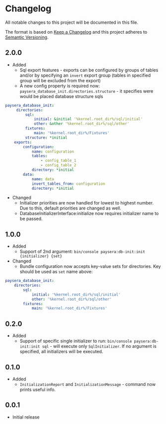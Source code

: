 # Changelog
All notable changes to this project will be documented in this file.

The format is based on [Keep a Changelog](http://keepachangelog.com/en/1.0.0/)
and this project adheres to [Semantic Versioning](http://semver.org/spec/v2.0.0.html).

## 2.0.0
 - Added
    - Sql export features - exports can be configured by groups of tables and/or by specifying an `invert` export group 
    (tables in specified group will be excluded from the export)
    - A new config property is required now: `paysera_database_init.directories.structure` - 
    it specifies were would be placed database structure sqls
```yaml
paysera_database_init:
     directories:
         sql:
             initial: &initial '%kernel.root_dir%/sql/initial'
             other: &other '%kernel.root_dir%/sql/other'
         fixtures:
             main: '%kernel.root_dir%/Fixtures'
         structure: *initial
    exports:
        configuration:
            name: configuration
            tables:
                - config_table_1
                - config_table_2
            directory: *initial
        data:
            name: data
            invert_tables_from: configuration
            directory: *initial
```
 - Changed
    - Initializer priorities are now handled for lowest to highest number. Due to this, default priorities are changed as well.
    - DatabaseInitializerInterface:initialize now requires initializer name to be passed. 
## 1.0.0
- Added
  - Support of 2nd argument: `bin/console paysera:db-init:init {initializer} {set}`
- Changed
  - Bundle configuration now accepts key-value sets for directories. Key should be used as `set` name above:
```yaml
paysera_database_init:
    directories:
        sql:
            initial: '%kernel.root_dir%/sql/initial'
            other: '%kernel.root_dir%/sql/other'
        fixtures:
            main: '%kernel.root_dir%/Fixtures'
```

## 0.2.0
- Added
  - Support of specific single initializer to run: `bin/console paysera:db-init:init sql` - will execute only `SqlInitializer`.
  If no argument is specified, all initializers will be executed.

## 0.1.0
- Added
  - `InitializationReport` and `InitializationMessage` - command now prints useful info. 

## 0.0.1
- Initial release

